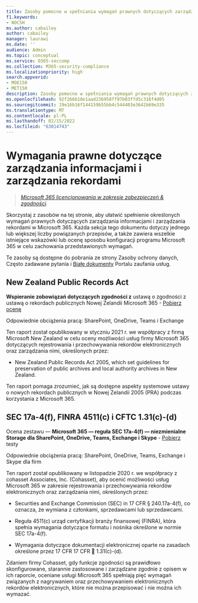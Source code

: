 ```yaml
---
title: Zasoby pomocne w spełniania wymagań prawnych dotyczących zarządzania informacjami i zarządzania rekordami
f1.keywords:
- NOCSH
ms.author: cabailey
author: cabailey
manager: laurawi
ms.date: ''
audience: Admin
ms.topic: conceptual
ms.service: O365-seccomp
ms.collection: M365-security-compliance
ms.localizationpriority: high
search.appverid:
- MOE150
- MET150
description: Zasoby pomocne w spełniania wymagań prawnych dotyczących zarządzania informacjami i zarządzania rekordami.
ms.openlocfilehash: 92f266b18e1aad236958ff97b03ffd5c316f4d05
ms.sourcegitcommit: 19e16b16f144159b55bb4c544403e3642b69e335
ms.translationtype: MT
ms.contentlocale: pl-PL
ms.lasthandoff: 02/15/2022
ms.locfileid: "63014743"
---
```

# <a name="regulatory-requirements-for-information-governance-and-records-management"></a>Wymagania prawne dotyczące zarządzania informacjami i zarządzania rekordami

>*[Microsoft 365 licencjonowania w zakresie zabezpieczeń & zgodności](/office365/servicedescriptions/microsoft-365-service-descriptions/microsoft-365-tenantlevel-services-licensing-guidance/microsoft-365-security-compliance-licensing-guidance).*

Skorzystaj z zasobów na tej stronie, aby ułatwić spełnienie określonych wymagań prawnych dotyczących zarządzania informacjami i zarządzania rekordami w Microsoft 365. Każda sekcja tego dokumentu dotyczy jednego lub większej liczby powiązanych przepisów, a także zawiera wszelkie istniejące wskazówki lub ocenę sposobu konfiguracji programu Microsoft 365 w celu zachowania przedstawionych wymagań.

Te zasoby są dostępne do pobrania ze strony Zasoby ochrony danych, Często zadawane pytania i [Białe dokumenty](https://servicetrust.microsoft.com/ViewPage/TrustDocuments) Portalu zaufania usług.

## <a name="new-zealand-public-records-act"></a>New Zealand Public Records Act

**Wspieranie zobowiązań dotyczących zgodności z** ustawą o zgodności z ustawą o rekordach publicznych Nowej Zelandii Microsoft 365  - [Pobierz ocenę](https://aka.ms/NZPRA)

Odpowiednie obciążenia pracą: SharePoint, OneDrive, Teams i Exchange

Ten raport został opublikowany w styczniu 2021 r. we współpracy z firmą Microsoft New Zealand w celu oceny możliwości usług firmy Microsoft 365 dotyczących rejestrowania i przechowywania rekordów elektronicznych oraz zarządzania nimi, określonych przez: 

- New Zealand Public Records Act 2005, which set guidelines for preservation of public archives and local authority archives in New Zealand.

Ten raport pomaga zrozumieć, jak są dostępne aspekty systemowe ustawy o nowych rekordach publicznych w Nowej Zelandii 2005 (PRA) podczas korzystania z Microsoft 365.

## <a name="sec-17a-4f-finra-4511c-and-cftc-131c-d"></a>SEC 17a-4(f), FINRA 4511(c) i CFTC 1.31(c)-(d)

Ocena zestawu — **Microsoft 365 — reguła SEC 17a-4(f) — niezmienialne Storage dla SharePoint, OneDrive, Teams, Exchange i Skype** -  [Pobierz](https://servicetrust.microsoft.com/ViewPage/TrustDocuments?command=Download&downloadType=Document&downloadId=9fa8349d-a0c9-47d9-93ad-472aa0fa44ec&docTab=6d000410-c9e9-11e7-9a91-892aae8839ad_FAQ_and_White_Papers) testy

Odpowiednie obciążenia pracą: SharePoint, OneDrive, Teams, Exchange i Skype dla firm

Ten raport został opublikowany w listopadzie 2020 r. we współpracy z cohasset Associates, Inc. (Cohasset), aby ocenić możliwości usług Microsoft 365 w zakresie rejestrowania i przechowywania rekordów elektronicznych oraz zarządzania nimi, określonych przez:  

- Securities and Exchange Commission (SEC) in 17 CFR § 240.17a-4(f), co oznacza, że wymiana z członkami, sprzedawcami lub sprzedawcami.  

- Reguła 4511(c) urząd certyfikacji branży finansowej (FINRA), która spełnia wymagania dotyczące formatu i nośnika określone w normie SEC 17a-4(f).  

- Wymagania dotyczące dokumentacji elektronicznej oparte na zasadach określone przez 17 CFR 17 CFR  1.31(c)-(d).

Zdaniem firmy Cohasset, gdy funkcje zgodności są prawidłowo skonfigurowane, starannie zastosowane i zarządzane zgodnie z opisem w ich raporcie, oceniane usługi Microsoft 365 spełniają pięć wymagań związanych z nagrywaniem oraz przechowywaniem elektronicznych rekordów elektronicznych, które nie można  przepisować i nie można ich wymazać.
